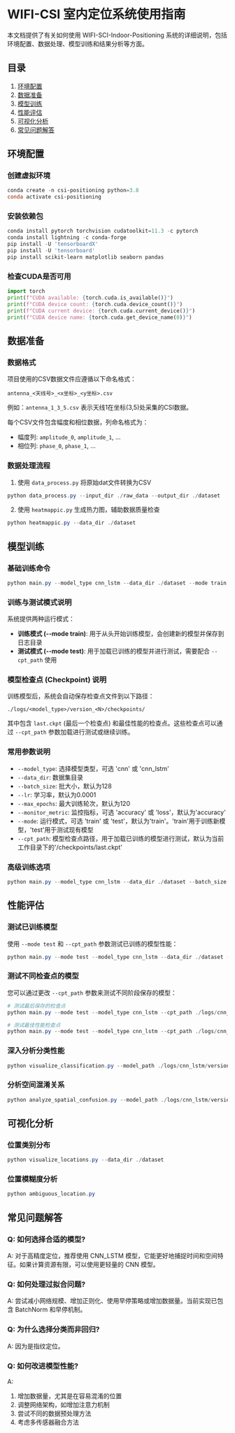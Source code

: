 # WIFI-CSI 室内定位系统使用指南

本文档提供了有关如何使用 WIFI-SCI-Indoor-Positioning 系统的详细说明，包括环境配置、数据处理、模型训练和结果分析等方面。

## 目录
1. [环境配置](#环境配置)
2. [数据准备](#数据准备)
3. [模型训练](#模型训练)
4. [性能评估](#性能评估)
5. [可视化分析](#可视化分析)
6. [常见问题解答](#常见问题解答)

## 环境配置

### 创建虚拟环境
```powershell
conda create -n csi-positioning python=3.8
conda activate csi-positioning
```

### 安装依赖包
```powershell
conda install pytorch torchvision cudatoolkit=11.3 -c pytorch
conda install lightning -c conda-forge
pip install -U 'tensorboardX'
pip install -U 'tensorboard'
pip install scikit-learn matplotlib seaborn pandas
```

### 检查CUDA是否可用
```python
import torch
print(f"CUDA available: {torch.cuda.is_available()}")
print(f"CUDA device count: {torch.cuda.device_count()}")
print(f"CUDA current device: {torch.cuda.current_device()}")
print(f"CUDA device name: {torch.cuda.get_device_name(0)}")
```

## 数据准备

### 数据格式
项目使用的CSV数据文件应遵循以下命名格式：
```
antenna_<天线号>_<x坐标>_<y坐标>.csv
```

例如：`antenna_1_3_5.csv` 表示天线1在坐标(3,5)处采集的CSI数据。

每个CSV文件包含幅度和相位数据，列命名格式为：
- 幅度列: `amplitude_0`, `amplitude_1`, ...
- 相位列: `phase_0`, `phase_1`, ...

### 数据处理流程
1. 使用 `data_process.py` 将原始dat文件转换为CSV
```powershell
python data_process.py --input_dir ./raw_data --output_dir ./dataset
```

2. 使用 `heatmappic.py` 生成热力图，辅助数据质量检查
```powershell
python heatmappic.py --data_dir ./dataset
```

## 模型训练

### 基础训练命令
```powershell
python main.py --model_type cnn_lstm --data_dir ./dataset --mode train
```

### 训练与测试模式说明
系统提供两种运行模式：
- **训练模式 (--mode train)**: 用于从头开始训练模型，会创建新的模型并保存到日志目录
- **测试模式 (--mode test)**: 用于加载已训练的模型并进行测试，需要配合 `--cpt_path` 使用

### 模型检查点 (Checkpoint) 说明
训练模型后，系统会自动保存检查点文件到以下路径：
```
./logs/<model_type>/version_<N>/checkpoints/
```
其中包含 `last.ckpt` (最后一个检查点) 和最佳性能的检查点。这些检查点可以通过 `--cpt_path` 参数加载进行测试或继续训练。

### 常用参数说明
- `--model_type`: 选择模型类型，可选 'cnn' 或 'cnn_lstm'
- `--data_dir`: 数据集目录
- `--batch_size`: 批大小，默认为128
- `--lr`: 学习率，默认为0.0001
- `--max_epochs`: 最大训练轮次，默认为120
- `--monitor_metric`: 监控指标，可选 'accuracy' 或 'loss'，默认为'accuracy'
- `--mode`: 运行模式，可选 'train' 或 'test'，默认为'train'。'train'用于训练新模型，'test'用于测试现有模型
- `--cpt_path`: 模型检查点路径，用于加载已训练的模型进行测试，默认为当前工作目录下的'/checkpoints/last.ckpt'

### 高级训练选项
```powershell
python main.py --model_type cnn_lstm --data_dir ./dataset --batch_size 64 --lr 0.0005 --max_epochs 200 --monitor_metric accuracy
```

## 性能评估

### 测试已训练模型
使用 `--mode test` 和 `--cpt_path` 参数测试已训练的模型性能：

```powershell
python main.py --mode test --model_type cnn_lstm --data_dir ./dataset --cpt_path ./logs/cnn_lstm/version_0/checkpoints/last.ckpt
```

### 测试不同检查点的模型
您可以通过更改 `--cpt_path` 参数来测试不同阶段保存的模型：

```powershell
# 测试最后保存的检查点
python main.py --mode test --model_type cnn_lstm --cpt_path ./logs/cnn_lstm/version_0/checkpoints/last.ckpt

# 测试最佳性能检查点
python main.py --mode test --model_type cnn_lstm --cpt_path ./logs/cnn_lstm/version_0/checkpoints/cnn_lstm-best-epoch=45-val_acc=0.987.ckpt
```

### 深入分析分类性能
```powershell
python visualize_classification.py --model_path ./logs/cnn_lstm/version_0/checkpoints/last.ckpt --model_type cnn_lstm --data_dir ./dataset
```

### 分析空间混淆关系
```powershell
python analyze_spatial_confusion.py --model_path ./logs/cnn_lstm/version_0/checkpoints/last.ckpt --model_type cnn_lstm --data_dir ./dataset
```

## 可视化分析

### 位置类别分布
```powershell
python visualize_locations.py --data_dir ./dataset
```

### 位置模糊度分析
```powershell
python ambiguous_location.py
```

## 常见问题解答

### Q: 如何选择合适的模型?
A: 对于高精度定位，推荐使用 CNN_LSTM 模型，它能更好地捕捉时间和空间特征。如果计算资源有限，可以使用更轻量的 CNN 模型。

### Q: 如何处理过拟合问题?
A: 尝试减小网络规模、增加正则化、使用早停策略或增加数据量。当前实现已包含 BatchNorm 和早停机制。

### Q: 为什么选择分类而非回归?
A: 因为是指纹定位。

### Q: 如何改进模型性能?
A: 
1. 增加数据量，尤其是在容易混淆的位置
2. 调整网络架构，如增加注意力机制
3. 尝试不同的数据预处理方法
4. 考虑多传感器融合方法
